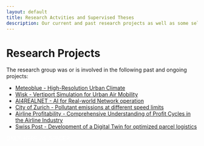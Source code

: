 ```yaml
---
layout: default
title: Research Actvities and Supervised Theses
description: Our current and past research projects as well as some selected supervised theses
---
```


# Research Projects

The research group was or is involved in the following past and ongoing projects:

- [Meteoblue - High-Resolution Urban Climate ](./projects/urban-climate.md)
- [Wisk - Vertiport Simulation for Urban Air Mobility](./projects/vertiport-simulation.md)
- [AI4REALNET - AI for Real-world Network operation](./projects/ai4realnet.md)
- [City of Zurich - Pollutant emissions at different speed limits](./projects/stadtprojekt-zurich.md)
- [Airline Profitability - Comprehensive Understanding of Profit Cycles in the Airline Industry](./projects/airline-profit.md)
- [Swiss Post - Development of a Digital Twin for optimized parcel logistics](./projects/post-parcel-optimization.md)

<!--The code below is only used as spacer-->
<html>
  <p style="color:white;">ONLY_HERE_AS_SPACER</p>
</html>

